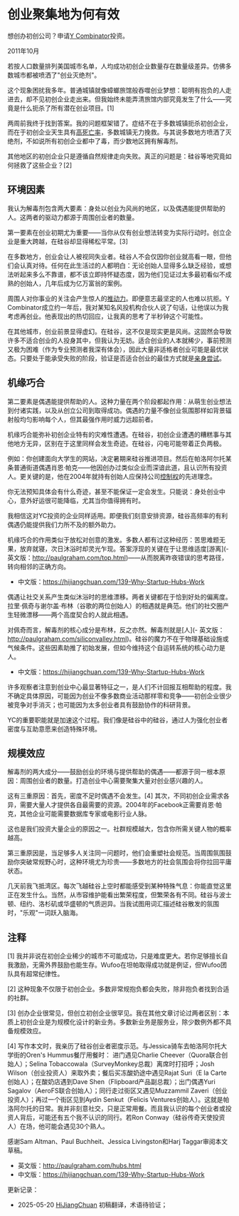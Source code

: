 


# 创业聚集地为何有效

想创办初创公司？申请[Y Combinator](http://ycombinator.com/apply.html)投资。

2011年10月

若按人口数量排列美国城市名单，人均成功初创企业数量存在数量级差异。仿佛多数城市都被喷洒了"创业灭绝剂"。

这个现象困扰我多年。普通城镇就像蟑螂旅馆般吞噬创业梦想：聪明有抱负的人走进去，却不见初创企业走出来。但我始终未能弄清旅馆内部究竟发生了什么——究竟是什么扼杀了所有潜在创业项目。[1]

两周前我终于找到答案。我的问题框架错了。症结不在于多数城镇扼杀初创企业，而在于初创企业天生具有[高死亡率](https://hijiangchuan.com/paulgraham/081-how-not-to-die/)，多数城镇无力挽救。与其说多数地方喷洒了灭绝剂，不如说所有初创企业都中了毒，而少数地区拥有解毒剂。

其他地区的初创企业只是遵循自然规律走向失败。真正的问题是：硅谷等地究竟如何拯救了这些企业？[2]

## 环境因素

我认为解毒剂包含两大要素：身处以创业为风尚的地区，以及偶遇能提供帮助的人。这两者的驱动力都源于周围创业者的数量。

第一要素在创业初期尤为重要——当你从仅有创业想法转变为实际行动时。创立企业是重大跨越，在硅谷却显得稀松平常。[3]

在多数地方，创业会让人被视同失业者。硅谷人不会仅因你创业就高看一眼，但他们会认真对待。任何在此生活过的人都明白：无论创始人显得多么缺乏经验，或想法听起来多么不靠谱，都不该立即持怀疑态度，因为他们见证过太多最初看似不成熟的创始人，几年后成为亿万富翁的案例。

周围人对你事业的关注会产生惊人的[推动力](https://hijiangchuan.com/paulgraham/096-Cities-and-Ambition)。即便意志最坚定的人也难以抗拒。Y Combinator成立约一年后，我对某知名风投机构合伙人说了句话，让他误以为我考虑再创业。他表现出的热切回应，让我真的思考了半秒钟这个可能性。

在其他城市，创业前景显得虚幻。在硅谷，这不仅是现实更是风尚。这固然会导致许多不适合创业的人投身其中，但我认为无妨。适合创业的人本就稀少，事前预测又极为困难（作为专业预测者我深有体会），因此大量非适格者创业可能是最优状态。只要处于能承受失败的阶段，验证是否适合创业的最佳方式就是[亲身尝试](https://hijiangchuan.com/paulgraham/073-Why-to-Not-Not-Start-a-Startup)。

## 机缘巧合

第二要素是偶遇能提供帮助的人。这种力量在两个阶段都起作用：从萌生创业想法到付诸实践，以及从创立公司到取得成功。偶遇的力量不像创业氛围那样如背景辐射般均匀影响每个人，但其最强作用时威力远超前者。

机缘巧合能弥补初创企业特有的灾难性遭遇。在硅谷，初创企业遭遇的糟糕事与其他地方无异，区别在于这里同样会发生奇迹。在硅谷，闪电可能带着正负两极。

例如：你创建面向大学生的网站，决定暑期来硅谷推进项目。然后在帕洛阿尔托某条普通街道偶遇肖恩·帕克——他因创办过类似企业而深谙此道，且认识所有投资人。更关键的是，他在2004年就持有创始人应保持公司[控制权](https://hijiangchuan.com/paulgraham/136-Founder-Control)的先进理念。

你无法预知具体会有什么奇迹，甚至不能保证一定会发生。只能说：身处创业中心，意外好运很可能降临，尤其当你值得拥有时。

我相信这对YC投资的企业同样适用。即便我们刻意安排资源，硅谷高频率的有利偶遇仍能提供我们力所不及的额外助力。

机缘巧合的作用类似于放松对创意的激发。多数人都有过这种经历：苦思难题无果，放弃就寝，次日沐浴时却灵光乍现。答案浮现的关键在于让思维适度[游离](- 英文版：http://paulgraham.com/top.html)——从而脱离昨夜错误的思考路径，转向相邻的正确方向。
- 中文版：https://hijiangchuan.com/139-Why-Startup-Hubs-Work

偶遇让社交关系产生类似沐浴时的思维漂移。两者关键都在于恰到好处的偏离度。拉里·佩奇与谢尔盖·布林（谷歌的两位创始人）的相遇就是典范。他们的社交圈产生轻微漂移——两个高度契合的人就此相遇。

对佩奇而言，解毒剂的核心成分是布林，反之亦然。解毒剂就是[人](- 英文版：http://paulgraham.com/siliconvalley.html)。硅谷的魔力不在于物理基础设施或气候条件。这些因素助推了初始发展，但如今维持这个自运转系统的核心动力是人。
- 中文版：https://hijiangchuan.com/139-Why-Startup-Hubs-Work

许多观察者注意到创业中心最显著特征之一，是人们不计回报互相帮助的程度。我不确定具体原因，可能因为创业不像多数商业活动那样零和竞争——初创企业很少被竞争对手消灭；也可能因为太多创业者具有鼓励协作的科研背景。

YC的重要职能就是加速这个过程。我们像是硅谷中的硅谷，通过人为强化创业者密度与互助意愿来创造特殊环境。

## 规模效应

解毒剂的两大成分——鼓励创业的环境与提供帮助的偶遇——都源于同一根本原因：周围创业者的数量。打造创业中心需要聚集大量对创业感兴趣的人。

这有三重原因：首先，密度不足时偶遇不会发生。[4] 其次，不同初创企业需求各异，需要大量人才提供各自最需要的资源。2004年的Facebook正需要肖恩·帕克，其他企业可能需要数据库专家或电影行业人脉。

这也是我们投资大量企业的原因之一。社群规模越大，包含你所需关键人物的概率越高。

第三重原因是，当足够多人关注同一问题时，他们会重塑社会规范。当周围氛围鼓励你突破常规野心时，这种环境尤为珍贵——多数地方的社会氛围会将你拉回平庸状态。

几天前我飞抵湾区。每次飞越硅谷上空时都能感受到某种特殊气息：你能直觉这里正在发生什么。当然，从市容维护能看出繁荣程度，但繁荣各有不同。硅谷与波士顿、纽约、洛杉矶或华盛顿的气质迥异。当我试图用词汇描述硅谷散发的氛围时，"乐观"一词跃入脑海。

## 注释

[1] 我并非说在初创企业稀少的城市不可能成功，只是难度更大。若你足够擅长自我激励，无需外界鼓励也能生存。Wufoo在坦帕取得成功就是例证，但Wufoo团队具有超常纪律性。

[2] 这种现象不仅限于初创企业。多数非常规抱负都会失败，除非抱负者找到合适的社群。

[3] 创办企业很常见，但创立初创企业很罕见。我在其他文章讨论过两者区别：本质上初创企业是为规模化设计的新业务。多数新业务是服务业，除少数例外都不具备规模效应。

[4] 写作本文时，我亲历了硅谷创业者密度示范。与Jessica骑车去帕洛阿尔托大学街的Oren's Hummus餐厅用餐时：
进门遇见Charlie Cheever（Quora联合创始人）；Selina Tobaccowala（SurveyMonkey总裁）离席时打招呼；Josh Wilson（创业投资人）来取外卖；餐后买冻酸奶途中遇见Rajat Suri（E la Carte创始人）；在酸奶店遇到Dave Shen（Flipboard产品副总裁）；出门偶遇Yuri Sagalov（AeroFS联合创始人）；同行走过街区又遇见Muzzammil Zaveri（创业投资人）；再过一个街区见到Aydin Senkut（Felicis Ventures创始人）。这就是帕洛阿尔托的日常。我并非刻意社交，只是正常用餐。而且我认识的每个创业者或投资人背后，可能还有五个我不认识的同行。若Ron Conway（硅谷传奇天使投资人）在场，他可能会遇见30个熟人。

感谢Sam Altman、Paul Buchheit、Jessica Livingston和Harj Taggar审阅本文草稿。

- 英文版：http://paulgraham.com/hubs.html
- 中文版：https://hijiangchuan.com/139-Why-Startup-Hubs-Work



更新记录：
- 2025-05-20 [HiJiangChuan](https://hijiangchuan.com) 初稿翻译，术语待验证；
